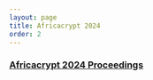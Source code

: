 ```yaml
---
layout: page
title: Africacrypt 2024
order: 2
---
```


### [Africacrypt 2024 Proceedings](https://link.springer.com/book/10.1007/978-3-031-64381-1)
